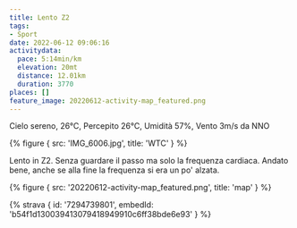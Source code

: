 ```yaml
---
title: Lento Z2
tags:
- Sport
date: 2022-06-12 09:06:16
activitydata:
  pace: 5:14min/km
  elevation: 20mt
  distance: 12.01km
  duration: 3770
places: []
feature_image: 20220612-activity-map_featured.png
---
```


Cielo sereno, 26°C, Percepito 26°C, Umidità 57%, Vento 3m/s da NNO

{% figure { src: 'IMG_6006.jpg', title: 'WTC' } %}

<!--more-->

Lento in Z2. Senza guardare il passo ma solo la frequenza cardiaca. Andato bene, anche se alla fine la frequenza si era un po' alzata.

{% figure { src: '20220612-activity-map_featured.png', title: 'map' } %}


{% strava { id: '7294739801', embedId: 'b54f1d130039413079418949910c6ff38bde6e93' } %}